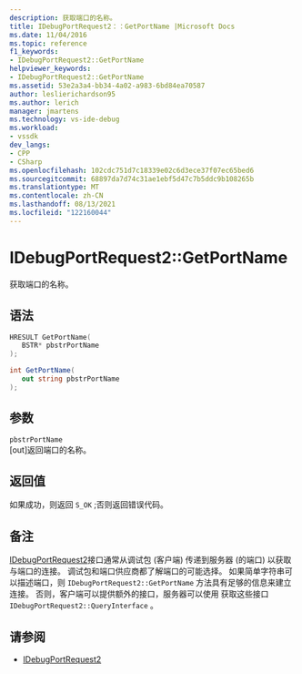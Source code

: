 ```yaml
---
description: 获取端口的名称。
title: IDebugPortRequest2：：GetPortName |Microsoft Docs
ms.date: 11/04/2016
ms.topic: reference
f1_keywords:
- IDebugPortRequest2::GetPortName
helpviewer_keywords:
- IDebugPortRequest2::GetPortName
ms.assetid: 53e2a3a4-bb34-4a02-a983-6bd84ea70587
author: leslierichardson95
ms.author: lerich
manager: jmartens
ms.technology: vs-ide-debug
ms.workload:
- vssdk
dev_langs:
- CPP
- CSharp
ms.openlocfilehash: 102cdc751d7c18339e02c6d3ece37f07ec65bed6
ms.sourcegitcommit: 68897da7d74c31ae1ebf5d47c7b5ddc9b108265b
ms.translationtype: MT
ms.contentlocale: zh-CN
ms.lasthandoff: 08/13/2021
ms.locfileid: "122160044"
---
```

# <a name="idebugportrequest2getportname"></a>IDebugPortRequest2::GetPortName
获取端口的名称。

## <a name="syntax"></a>语法

```cpp
HRESULT GetPortName( 
   BSTR* pbstrPortName
);
```

```csharp
int GetPortName( 
   out string pbstrPortName
);
```

## <a name="parameters"></a>参数
`pbstrPortName`\
[out]返回端口的名称。

## <a name="return-value"></a>返回值
 如果成功，则返回 `S_OK` ;否则返回错误代码。

## <a name="remarks"></a>备注
 [IDebugPortRequest2](../../../extensibility/debugger/reference/idebugportrequest2.md)接口通常从调试包 (客户端) 传递到服务器 (的端口) 以获取与端口的连接。 调试包和端口供应商都了解端口的可能选择。 如果简单字符串可以描述端口，则 `IDebugPortRequest2::GetPortName` 方法具有足够的信息来建立连接。 否则，客户端可以提供额外的接口，服务器可以使用 获取这些接口 `IDebugPortRequest2::QueryInterface` 。

## <a name="see-also"></a>请参阅
- [IDebugPortRequest2](../../../extensibility/debugger/reference/idebugportrequest2.md)
